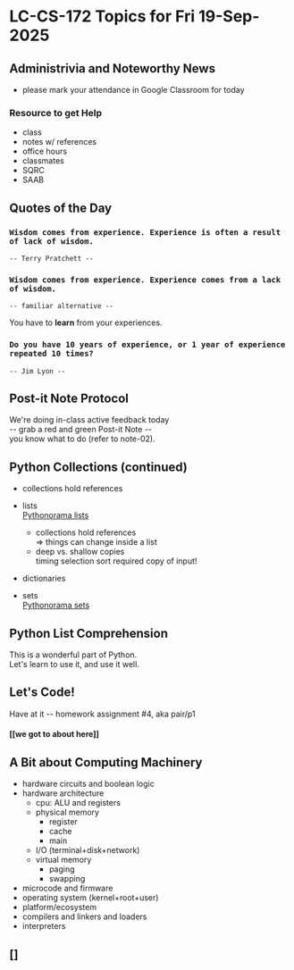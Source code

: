 # LC-CS-172 Topics for Fri 19-Sep-2025

## Administrivia and Noteworthy News

* please mark your attendance in Google Classroom for today

### Resource to get Help

* class
* notes w/ references
* office hours
* classmates
* SQRC
* SAAB

## Quotes of the Day

### ``Wisdom comes from experience. Experience is often a result of lack of wisdom.``

    -- Terry Pratchett --

### ``Wisdom comes from experience. Experience comes from a lack of wisdom.``

    -- familiar alternative --

You have to **learn** from your experiences.

### ``Do you have 10 years of experience, or 1 year of experience repeated 10 times?``

    -- Jim Lyon --

## Post-it Note Protocol

We're doing in-class active feedback today  
-- grab a red and green Post-it Note --  
you know what to do (refer to note-02).

## Python Collections (continued)

* collections hold references

* lists  
  [Pythonorama lists](https://github.com/alainkaegi/pythonorama/blob/main/data_structures/lists.md)
  - collections hold references  
     => things can change inside a list
  - deep vs. shallow copies  
    timing selection sort required copy of input!

* dictionaries

* sets  
  [Pythonorama sets](https://github.com/alainkaegi/pythonorama/blob/main/data_structures/sets.md)

## Python List Comprehension
This is a wonderful part of Python.  
Let's learn to use it, and use it well.

## Let's Code!
Have at it -- homework assignment #4, aka pair/p1

#### [[we got to about here]]

## A Bit about Computing Machinery

* hardware circuits and boolean logic
* hardware architecture
  - cpu: ALU and registers
  - physical memory
    + register
	+ cache
	+ main
  - I/O (terminal+disk+network)
  - virtual memory
    + paging
	+ swapping
* microcode and firmware
* operating system (kernel+root+user)
* platform/ecosystem
* compilers and linkers and loaders
* interpreters

## []
